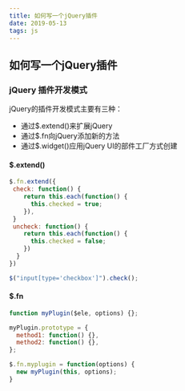 ```yaml
---
title: 如何写一个jQuery插件
date: 2019-05-13
tags: js
---
```


## 如何写一个jQuery插件

### jQuery 插件开发模式

jQuery的插件开发模式主要有三种：

* 通过$.extend()来扩展jQuery
* 通过$.fn向jQuery添加新的方法
* 通过$.widget()应用jQuery UI的部件工厂方式创建

#### $.extend()

``` js
$.fn.extend({
 check: function() {
    return this.each(function() {
      this.checked = true;
    }),
 }
 uncheck: function() {
    return this.each(function() {
      this.checked = false;
    })
  }
})

$("input[type='checkbox']").check();
```

#### $.fn

``` js
function myPlugin($ele, options) {};

myPlugin.prototype = {
  method1: function() {},
  method2: function() {},
};

$.fn.myplugin = function(options) {
  new myPlugin(this, options);
}
```